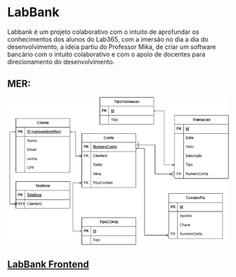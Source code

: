 # LabBank

Labbank é um projeto colaborativo com o intuito de aprofundar os conhecimentos dos alunos do Lab365, com a imersão no dia a dia do desenvolvimento, a ideia partiu do Professor Mika, de criar um software bancário com o intuito colaborativo e com o apoio de docentes para direcionamento do desenvolvimento. 

## MER: 
![Mer](MER-LabBank.png)

## [LabBank Frontend](https://github.com/mikansc/labbank-frontend-mk)
